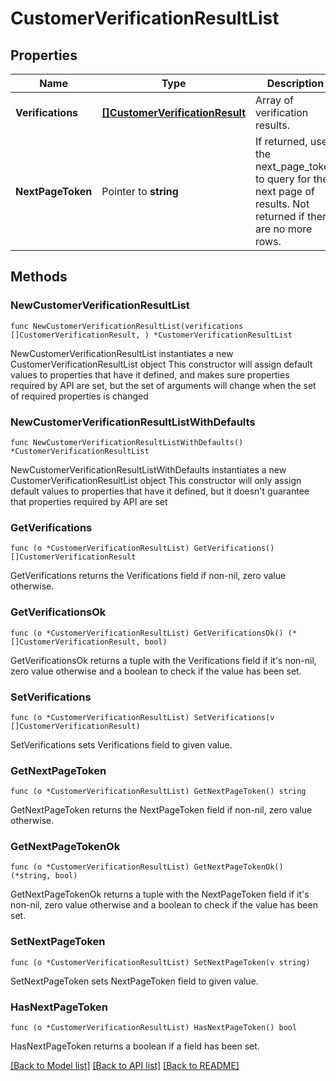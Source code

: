 # CustomerVerificationResultList

## Properties

Name | Type | Description | Notes
------------ | ------------- | ------------- | -------------
**Verifications** | [**[]CustomerVerificationResult**](CustomerVerificationResult.md) | Array of verification results. | 
**NextPageToken** | Pointer to **string** | If returned, use the next_page_token to query for the next page of results. Not returned if there are no more rows. | [optional] 

## Methods

### NewCustomerVerificationResultList

`func NewCustomerVerificationResultList(verifications []CustomerVerificationResult, ) *CustomerVerificationResultList`

NewCustomerVerificationResultList instantiates a new CustomerVerificationResultList object
This constructor will assign default values to properties that have it defined,
and makes sure properties required by API are set, but the set of arguments
will change when the set of required properties is changed

### NewCustomerVerificationResultListWithDefaults

`func NewCustomerVerificationResultListWithDefaults() *CustomerVerificationResultList`

NewCustomerVerificationResultListWithDefaults instantiates a new CustomerVerificationResultList object
This constructor will only assign default values to properties that have it defined,
but it doesn't guarantee that properties required by API are set

### GetVerifications

`func (o *CustomerVerificationResultList) GetVerifications() []CustomerVerificationResult`

GetVerifications returns the Verifications field if non-nil, zero value otherwise.

### GetVerificationsOk

`func (o *CustomerVerificationResultList) GetVerificationsOk() (*[]CustomerVerificationResult, bool)`

GetVerificationsOk returns a tuple with the Verifications field if it's non-nil, zero value otherwise
and a boolean to check if the value has been set.

### SetVerifications

`func (o *CustomerVerificationResultList) SetVerifications(v []CustomerVerificationResult)`

SetVerifications sets Verifications field to given value.


### GetNextPageToken

`func (o *CustomerVerificationResultList) GetNextPageToken() string`

GetNextPageToken returns the NextPageToken field if non-nil, zero value otherwise.

### GetNextPageTokenOk

`func (o *CustomerVerificationResultList) GetNextPageTokenOk() (*string, bool)`

GetNextPageTokenOk returns a tuple with the NextPageToken field if it's non-nil, zero value otherwise
and a boolean to check if the value has been set.

### SetNextPageToken

`func (o *CustomerVerificationResultList) SetNextPageToken(v string)`

SetNextPageToken sets NextPageToken field to given value.

### HasNextPageToken

`func (o *CustomerVerificationResultList) HasNextPageToken() bool`

HasNextPageToken returns a boolean if a field has been set.


[[Back to Model list]](../../README.md#documentation-for-models) [[Back to API list]](../../README.md#documentation-for-api-endpoints) [[Back to README]](../../README.md)


